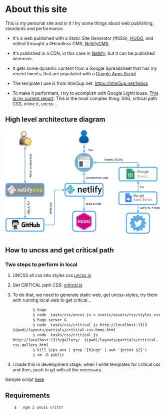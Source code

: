 # About this site

This is my personal site and in it I try some things about web publishing, standards and performance.

* It's a web published with a Static Site Generator (#SSG), [HUGO](https://gohugo.io), and edited throught a #Headless CMS, [NetlifyCMS](https://www.netlifycms.org).

* It's published in a CDN, in this case in [Netlify](http://netlify.com), but it can be published wherever.

* It gets some dynamic content from a Google Spreadsheet that has my recent tweets, that are populated with a [Google Apps Script](static/gas-scripts/get-twitter.gs)

* The template I use is from html5up.net: https://html5up.net/helios

* To make it performant, I try to acomplish with Google LightHouse. [This is my current report](https://lighthouse-dot-webdotdevsite.appspot.com/lh/html?url=https://www.davidayala.eu). This is the most complex thing: SSG, critical path CSS, inline it, uncss...  

## High level architecture diagram

![architecture](content/media/personal-site.png)



## How to uncss and get critical path

### Two steps to perform in local

1. UNCSS all css into styles.css [uncss.js](_tasks/css/uncss.js)
2. Get CRITICAL path CSS: [critical.js](_tasks/css/critical.js)
3. To do that, we need to generate static web, get uncss-styles, try them with running local web to get critical... 

                $ hugo
                $ node _tasks/css/uncss.js > static/assets/css/styles.css    
                $ hugo server &
                $ node _tasks/css/critical.js http://localhost:1313 $(pwd)/layouts/partials/critical-css-home.html
                $ node _tasks/css/critical.js http://localhost:1313/gallery/  $(pwd)/layouts/partials/critical-css-gallery.html
                $ kill $(ps aux | grep '[h]ugo' | awk '{print $2}')
                $ rm -R public

3. I made this in development stage, when I write templates for critical css and then, push to git with all the necessary.

Sample script [here](buildcss.sh)

## Requirements

        $   npm i uncss crittr    
